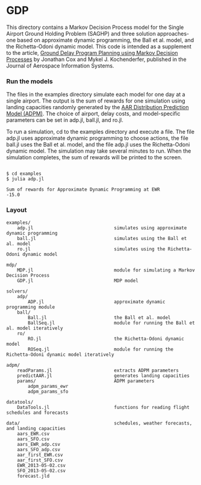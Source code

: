 # GDP

This directory contains a Markov Decision Process model for the Single Airport Ground Holding Problem (SAGHP) and three solution approaches- one based on approximate dynamic programming, the Ball et al. model, and the Richetta-Odoni dynamic model. This code is intended as a supplement to the article, [Ground Delay Program Planning using Markov Decision Processes](http://arc.aiaa.org/doi/abs/10.2514/1.I010387) by Jonathan Cox and Mykel J. Kochenderfer, published in the Journal of Aerospace Information Systems.

### Run the models
The files in the examples directory simulate each model for one day at a single airport. The output is the sum of rewards for one simulation using landing capacities randomly generated by the [AAR Distribution Prediction Model (ADPM)](https://github.com/sisl/ADPM). The choice of airport, delay costs, and model-specific parameters can be set in adp.jl, ball.jl, and ro.jl.

To run a simulation, cd to the examples directory and execute a file. The file adp.jl uses approximate dynamic programming to choose actions, the file ball.jl uses the Ball et al. model, and the file adp.jl uses the Richetta-Odoni dynamic model. The simulation may take several minutes to run. When the simulation completes, the sum of rewards will be printed to the screen.

```

$ cd examples
$ julia adp.jl

Sum of rewards for Approximate Dynamic Programming at EWR
-15.0

```

### Layout

```
examples/
    adp.jl                              simulates using approximate dynamic programming 
    ball.jl                             simulates using the Ball et al. model
    ro.jl                               simulates using the Richetta-Odoni dynamic model
    
mdp/
    MDP.jl                              module for simulating a Markov Decision Process
    GDP.jl                              MDP model

solvers/
    adp/
        ADP.jl                          approximate dynamic programming module
    ball/
        Ball.jl                         the Ball et al. model
        BallSeq.jl                      module for running the Ball et al. model iteratively
    ro/
        RO.jl                           the Richetta-Odoni dynamic model
        ROSeq.jl                        module for running the Richetta-Odoni dynamic model iteratively

adpm/
    readParams.jl                       extracts ADPM parameters 
    predictAAR.jl                       generates landing capacities
    params/                             ADPM parameters
        adpm_params_ewr
        adpm_params_sfo

datatools/
    DataTools.jl                        functions for reading flight schedules and forecasts

data/                                   schedules, weather forecasts, and landing capacities
    aars_EWR.csv                        
    aars_SFO.csv                       
    aars_EWR_adp.csv                        
    aars_SFO_adp.csv                       
    aar_first_EWR.csv                 
    aar_first_SFO.csv                
    EWR_2013-05-02.csv                 
    SFO_2013-05-02.csv                
    forecast.jld                     

```
